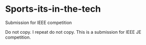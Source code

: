 # Sports-its-in-the-tech
Submission for IEEE competition

Do not copy. I repeat do not copy. This is a submission for IEEE JE competition.
